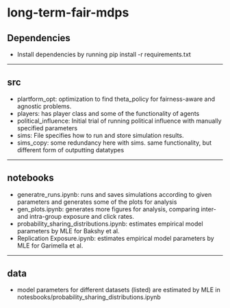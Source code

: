 # long-term-fair-mdps

## Dependencies
- Install dependencies by running pip install -r requirements.txt

***

## src
- plartform_opt: optimization to find theta_policy for fairness-aware and agnostic problems.
- players: has player class and some of the functionality of agents
- political_influence: Initial trial of running political influence with manually specified parameters
- sims: File specifies how to run and store simulation results.
- sims_copy: some redundancy here with sims.  same functionality, but different form of outputting datatypes

***

## notebooks
- generatre_runs.ipynb: runs and saves simulations according to given parameters and generates some of the plots for analysis
- gen_plots.ipynb: generates more figures for analysis, comparing inter- and intra-group exposure and click rates.
- probability_sharing_distributions.ipynb: estimates empirical model parameters by MLE for Bakshy et al.
- Replication Exposure.ipynb: estimates empirical model parameters by MLE for Garimella et al.


***


## data
- model parameters for different datasets (listed) are estimated by MLE in notesbooks/probability_sharing_distributions.ipynb







